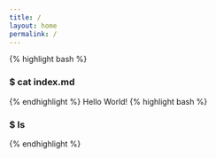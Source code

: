 ```yaml
---
title: /
layout: home
permalink: /
---
```

{% highlight bash %}
### $ cat index.md
{% endhighlight %}
Hello World!
{% highlight bash %}
### $ ls
{% endhighlight %}
